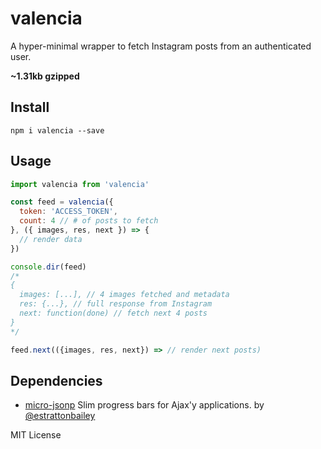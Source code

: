 # valencia 
A hyper-minimal wrapper to fetch Instagram posts from an authenticated user.

**~1.31kb gzipped** 

## Install
```
npm i valencia --save
```

## Usage
```javascript
import valencia from 'valencia'

const feed = valencia({
  token: 'ACCESS_TOKEN',
  count: 4 // # of posts to fetch
}, ({ images, res, next }) => {
  // render data
})

console.dir(feed)
/*
{
  images: [...], // 4 images fetched and metadata
  res: {...}, // full response from Instagram
  next: function(done) // fetch next 4 posts
}
*/

feed.next(({images, res, next}) => // render next posts)
```

## Dependencies 
- [micro-jsonp](https://github.com/estrattonbailey/micro-jsonp/) Slim progress bars for Ajax'y applications. by [@estrattonbailey](https://github.com/estrattonbailey)

MIT License
